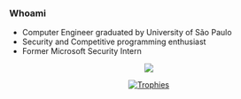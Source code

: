 ### Whoami
- Computer Engineer graduated by University of São Paulo
- Security and Competitive programming enthusiast
- Former Microsoft Security Intern

<p align="center">
  <img align="center" src="https://komarev.com/ghpvc/?username=Es7evam"/>
<p>
  
<p align="center"><a href="https://github.com/ryo-ma/github-profile-trophy" align="center">
  <img align="center" src="https://github-profile-trophy.vercel.app/?theme=gruvbox&margin-w=8&column=7&username=Es7evam" alt="Trophies" />
</a></p>
<!--
**Es7evam/Es7evam** is a ✨ _special_ ✨ repository because its `README.md` (this file) appears on your GitHub profile.

Here are some ideas to get you started:

- 🔭 I’m currently working on ...
- 🌱 I’m currently learning ...
- 👯 I’m looking to collaborate on ...
- 🤔 I’m looking for help with ...
- 💬 Ask me about ...
- 📫 How to reach me: ...
- 😄 Pronouns: ...
- ⚡ Fun fact: ...
-->
